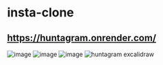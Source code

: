 # insta-clone

## https://huntagram.onrender.com/

![image](https://user-images.githubusercontent.com/106113692/230487871-7e29c793-eab4-4d52-a3b6-b8c365dd84d7.png)
![image](https://user-images.githubusercontent.com/106113692/230488080-cb250668-904f-4ea4-a808-599488e8ef79.png)
![image](https://user-images.githubusercontent.com/106113692/230488243-453ab8bd-9af3-4b68-befb-0b369d06158e.png)
![huntagram excalidraw](https://user-images.githubusercontent.com/106113692/230488306-b014ed3d-e384-4f5b-a574-c5ce9957e11c.png)
